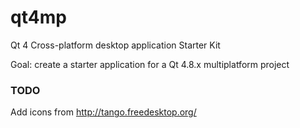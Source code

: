# qt4mp
Qt 4 Cross-platform desktop application Starter Kit

Goal: create a starter application for a Qt 4.8.x multiplatform project


### TODO
Add icons from 
http://tango.freedesktop.org/
